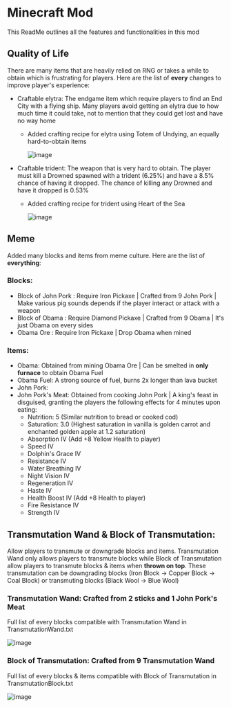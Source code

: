 # Minecraft Mod
This ReadMe outlines all the features and functionalities in this mod

## Quality of Life
There are many items that are heavily relied on RNG or takes a while to obtain which is frustrating for players. Here are the list of **every** changes to improve player's experience:
- Craftable elytra: The endgame item which require players to find an End City with a flying ship. Many players avoid getting an elytra due to how much time it could take, not to mention that they could get lost and have no way home
  - Added crafting recipe for elytra using Totem of Undying, an equally hard-to-obtain items

    ![image](https://github.com/user-attachments/assets/b1ae92d9-8ee8-4a08-b58f-5e39340c45b8)
- Craftable trident: The weapon that is very hard to obtain. The player must kill a Drowned spawned with a trident (6.25%) and have a 8.5% chance of having it dropped. The chance of killing any Drowned and have it dropped is 0.53%
  - Added crafting recipe for trident using Heart of the Sea

    ![image](https://github.com/user-attachments/assets/12845b05-32a0-4e33-9643-b8d668814c29)

## Meme
Added many blocks and items from meme culture. Here are the list of **everything**:
### Blocks:
- Block of John Pork : Require Iron Pickaxe | Crafted from 9 John Pork | Make various pig sounds depends if the player interact or attack with a weapon
- Block of Obama : Require Diamond Pickaxe | Crafted from 9 Obama | It's just Obama on every sides
- Obama Ore : Require Iron Pickaxe | Drop Obama when mined
### Items:
- Obama: Obtained from mining Obama Ore | Can be smelted in **only furnace** to obtain Obama Fuel
- Obama Fuel: A strong source of fuel, burns 2x longer than lava bucket
- John Pork: 
- John Pork's Meat: Obtained from cooking John Pork | A king's feast in disguised, granting the players the following effects for 4 minutes upon eating:
  - Nutrition: 5 (Similar nutrition to bread or cooked cod)
  - Saturation: 3.0 (Highest saturation in vanilla is golden carrot and enchanted golden apple at 1.2 saturation)
  - Absorption IV (Add +8 Yellow Health to player)
  - Speed IV
  - Dolphin's Grace IV
  - Resistance IV
  - Water Breathing IV
  - Night Vision IV
  - Regeneration IV
  - Haste IV
  - Health Boost IV (Add +8 Health to player)
  - Fire Resistance IV
  - Strength IV

## Transmutation Wand & Block of Transmutation:
Allow players to transmute or downgrade blocks and items. Transmutation Wand only allows players to transmute blocks while Block of Transmutation allow players to transmute blocks & items when **thrown on top**.
These transmutation can be downgrading blocks (Iron Block → Copper Block → Coal Block) or transmuting blocks (Black Wool → Blue Wool)

### Transmutation Wand: Crafted from 2 sticks and 1 John Pork's Meat
Full list of every blocks compatible with Transmutation Wand in TransmutationWand.txt

  ![image](https://github.com/user-attachments/assets/77516cff-cc1e-4c45-b6f4-743ed3f25934)
  
### Block of Transmutation: Crafted from 9 Transmutation Wand
Full list of every blocks & items compatible with Block of Transmutation in TransmutationBlock.txt

  ![image](https://github.com/user-attachments/assets/f3be6591-299b-4958-8a11-20250ab5fae7)

